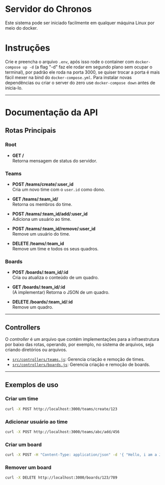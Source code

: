 # Servidor do Chronos
Este sistema pode ser iniciado facilmente em qualquer máquina Linux por meio do docker.

# Instruções
Crie e preencha o arquivo `.env`, após isso rode o container com `docker-compose up -d` (a flag "-d" faz ele rodar em segundo plano sem ocupar o terminal), por padrão ele roda na porta 3000, se quiser trocar a porta é mais fácil mexer na bind do `docker-compose.yml`. Para instalar novas dependências ou criar o server do zero use `docker-compose down` antes de inicia-lo.

---

# Documentação da API

## Rotas Principais
### Root
- **GET /**  
  Retorna mensagem de status do servidor.

### Teams
- **POST /teams/create/:user_id**  
  Cria um novo time com o `user.id` como dono.

- **GET /teams/:team_id/**  
  Retorna os membros do time.

- **POST /teams/:team_id/add/:user_id**  
  Adiciona um usuário ao time.

- **POST /teams/:team_id/remove/:user_id**  
  Remove um usuário do time.

- **DELETE /teams/:team_id**  
  Remove um time e todos os seus quadros.

### Boards
- **POST /boards/:team_id/:id**  
  Cria ou atualiza o conteúdo de um quadro.

- **GET /boards/:team_id/:id**  
  (A implementar) Retorna o JSON de um quadro.

- **DELETE /boards/:team_id/:id**  
  Remove um quadro.

---

## Controllers
O *controller* é um arquivo que contém implementações para a infraestrutura por baixo das rotas, operando, por exemplo, no sistema de arquivos, seja criando diretórios ou arquivos.

- [`src/controllers/teams.js`](src/controllers/teams.js): Gerencia criação e remoção de times.
- [`src/controllers/boards.js`](src/controllers/boards.js): Gerencia criação e remoção de boards.

---

## Exemplos de uso

### Criar um time
```bash
curl -X POST http://localhost:3000/teams/create/123
```

### Adicionar usuário ao time
```bash
curl -X POST http://localhost:3000/teams/abc/add/456
```

### Criar um board
```bash
curl -X POST -H "Content-Type: application/json" -d '{ "Hello, i am a JSON (Joaquim Standart Object Notation)" }' http://localhost:3000/boards/123/789
```

### Remover um board
```bash
curl -X DELETE http://localhost:3000/boards/123/789
```

